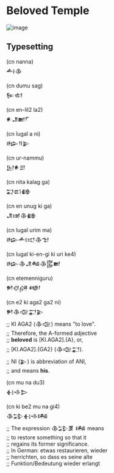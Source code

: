 # Beloved Temple

![image](https://github.com/user-attachments/assets/7eac47c2-d65d-43aa-a26f-021d460825dc)

## Typesetting

(cn nanna)\
𒋀𒆠                                      

(cn dumu sag)\
𒌉𒊕                                   

(cn en-lil2 la2)\
𒀭𒂗𒆤𒇲                             

(cn lugal a ni)\
𒈗𒀀𒉌                               

(cn ur-nammu)\
𒌨𒀭𒇉                                  

(cn nita kalag ga)\
𒍑𒆗𒂵                             

(cn en unug ki ga)\
𒂗𒀔𒆠𒂵                            

(cn lugal urim ma)\
𒈗𒋀𒀊𒆠𒈠                          

(cn lugal ki-en-gi ki uri ke4)\
𒈗𒆠𒂗𒄀𒆠𒌵𒆤             

(cn etemenniguru)\
𒂍𒋼𒉎𒅍                             

(cn e2 ki aga2 ga2 ni)\
𒂍𒆠𒉘𒂷𒉌\
;; KI AGA2 (𒆠𒉘) means "to love".\
;; Therefore, the A-formed adjective\
;; **beloved** is [KI.AGA2].{A}, or,\
;; [KI.AGA2].{GA2} (𒆠𒉘𒂷).\
;; NI (𒉌) is abbreviation of ANI,\
;; and means **his**. 

(cn mu na du3)\
𒈬𒈾𒆕                                 

(cn ki be2 mu na gi4)\
𒆠𒁉𒈬𒈾𒄄\
;; The expression 𒆠𒁉𒂠 𒄄 means\
;; to restore something so that it\
;; regains its former significance.\
;; In German: etwas restaurieren, wieder\
;; herrichten, so dass es seine alte\
;; Funktion/Bedeutung wieder erlangt

